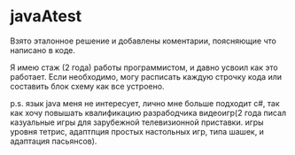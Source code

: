 # javaAtest

Взято эталонное решение и добавлены коментарии, поясняющие что написано в коде.

Я имею стаж (2 года) работы программистом, и давно усвоил как это работает.
Если необходимо, могу расписать каждую строчку кода или составить блок схему как все устроено.

p.s. 
язык java меня не интересует, лично мне больше подходит c#, так как хочу повышать квалификацию разрабодчика видеоигр(2 года писал казуальные игры для зарубежной телевизионной приставки. игры уровня тетрис, адаптпция простых настольных игр, типа шашек, и адаптация пасьянсов).
